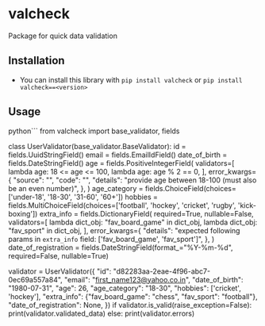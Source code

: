 # valcheck
Package for quick data validation

## Installation
- You can install this library with `pip install valcheck` or `pip install valcheck==<version>`

## Usage
python```
from valcheck import base_validator, fields


class UserValidator(base_validator.BaseValidator):
    id = fields.UuidStringField()
    email = fields.EmailIdField()
    date_of_birth = fields.DateStringField()
    age = fields.PositiveIntegerField(
        validators=[
            lambda age: 18 <= age <= 100,
            lambda age: age % 2 == 0,
        ],
        error_kwargs={
            "source": "",
            "code": "",
            "details": "provide age between 18-100 (must also be an even number)",
        },
    )
    age_category = fields.ChoiceField(choices=['under-18', '18-30', '31-60', '60+'])
    hobbies = fields.MultiChoiceField(choices=['football', 'hockey', 'cricket', 'rugby', 'kick-boxing'])
    extra_info = fields.DictionaryField(
        required=True,
        nullable=False,
        validators=[
            lambda dict_obj: "fav_board_game" in dict_obj,
            lambda dict_obj: "fav_sport" in dict_obj,
        ],
        error_kwargs={
            "details": "expected following params in `extra_info` field: ['fav_board_game', 'fav_sport']",
        },
    )
    date_of_registration = fields.DateStringField(format_="%Y-%m-%d", required=False, nullable=True)


validator = UserValidator({
    "id": "d82283aa-2eae-4f96-abc7-0ec69a557a84",
    "email": "first_name123@yahoo.co.in",
    "date_of_birth": "1980-07-31",
    "age": 26,
    "age_category": "18-30",
    "hobbies": ['cricket', 'hockey'],
    "extra_info": {"fav_board_game": "chess", "fav_sport": "football"},
    "date_of_registration": None,
})
if validator.is_valid(raise_exception=False):
    print(validator.validated_data)
else:
    print(validator.errors)
```
